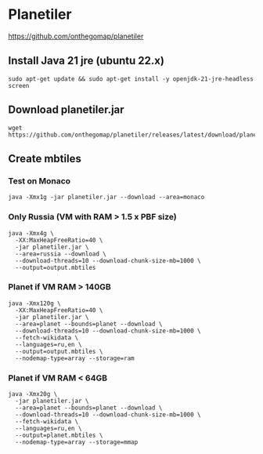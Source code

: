 # Planetiler
https://github.com/onthegomap/planetiler

## Install Java 21 jre (ubuntu 22.x)
```
sudo apt-get update && sudo apt-get install -y openjdk-21-jre-headless screen
```

## Download planetiler.jar
```
wget https://github.com/onthegomap/planetiler/releases/latest/download/planetiler.jar
```

## Create mbtiles

### Test on Monaco
```
java -Xmx1g -jar planetiler.jar --download --area=monaco
```


### Only Russia (VM with RAM > 1.5 x PBF size)
```
java -Xmx4g \
  -XX:MaxHeapFreeRatio=40 \
  -jar planetiler.jar \
  --area=russia --download \
  --download-threads=10 --download-chunk-size-mb=1000 \
  --output=output.mbtiles
```


### Planet if VM RAM > 140GB
```
java -Xmx120g \
  -XX:MaxHeapFreeRatio=40 \
  -jar planetiler.jar \
  --area=planet --bounds=planet --download \
  --download-threads=10 --download-chunk-size-mb=1000 \
  --fetch-wikidata \
  --languages=ru,en \
  --output=output.mbtiles \
  --nodemap-type=array --storage=ram
  ```


### Planet if VM RAM < 64GB
```
java -Xmx20g \
  -jar planetiler.jar \
  --area=planet --bounds=planet --download \
  --download-threads=10 --download-chunk-size-mb=1000 \
  --fetch-wikidata \
  --languages=ru,en \
  --output=planet.mbtiles \
  --nodemap-type=array --storage=mmap
```
